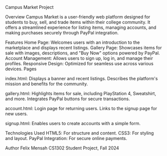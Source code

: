 Campus Market Project

Overview
Campus Market is a user-friendly web platform designed for students to buy, sell, and trade items within their college community. It offers a streamlined experience for listing items, managing accounts, and making purchases securely through PayPal integration.

Features
Home Page: Welcomes users with an introduction to the marketplace and displays recent listings.
Gallery Page: Showcases items for sale with images, descriptions, and "Buy Now" options powered by PayPal.
Account Management: Allows users to sign up, log in, and manage their profiles.
Responsive Design: Optimized for seamless use across various devices.
Pages

index.html:
Displays a banner and recent listings.
Describes the platform's mission and benefits for the community.

gallery.html:
Highlights items for sale, including PlayStation 4, Sweatshirt, and more.
Integrates PayPal buttons for secure transactions.

account.html:
Login page for returning users.
Links to the signup page for new users.

signup.html:
Enables users to create accounts with a simple form.

Technologies Used
HTML5: For structure and content.
CSS3: For styling and layout.
PayPal Integration: For secure online payments.


Author Felix Mensah
CS1302 Student Project, Fall 2024